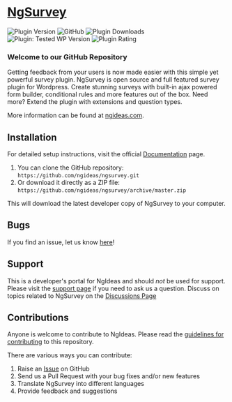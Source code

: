 # [NgSurvey](https://ngideas.com) #

![Plugin Version](https://img.shields.io/wordpress/plugin/v/ngsurvey) ![GitHub](https://img.shields.io/github/license/ngideas/ngsurvey) ![Plugin Downloads](https://img.shields.io/wordpress/plugin/dt/ngsurvey) ![Plugin: Tested WP Version](https://img.shields.io/wordpress/plugin/tested/ngsurvey) ![Plugin Rating](https://img.shields.io/wordpress/plugin/stars/ngsurvey)

### Welcome to our GitHub Repository

Getting feedback from your users is now made easier with this simple yet powerful survey plugin. NgSurvey is open source and full featured survey plugin for Wordpress. Create stunning surveys with built-in ajax powered form builder, conditional rules and more features out of the box. Need more? Extend the plugin with extensions and question types.

More information can be found at [ngideas.com](https://ngideas.com/).

## Installation ##

For detailed setup instructions, visit the official [Documentation](https://docs.ngideas.com/) page.

1. You can clone the GitHub repository: `https://github.com/ngideas/ngsurvey.git`
2. Or download it directly as a ZIP file: `https://github.com/ngideas/ngsurvey/archive/master.zip`

This will download the latest developer copy of NgSurvey to your computer.

## Bugs ##
If you find an issue, let us know [here](https://github.com/ngideas/ngsurvey/issues?state=open)!

## Support ##
This is a developer's portal for NgIdeas and should _not_ be used for support. Please visit the [support page](https://ngideas.com/support) if you need to ask us a question. Discuss on topics related to NgSurvey on the [Discussions Page](https://github.com/ngideas/ngsurvey/discussions)

## Contributions ##
Anyone is welcome to contribute to NgIdeas. Please read the [guidelines for contributing](https://github.com/ngideas/ngsurvey/blob/master/CONTRIBUTING.md) to this repository.

There are various ways you can contribute:

1. Raise an [Issue](https://github.com/ngideas/ngsurvey/issues) on GitHub
2. Send us a Pull Request with your bug fixes and/or new features
3. Translate NgSurvey into different languages
4. Provide feedback and suggestions
